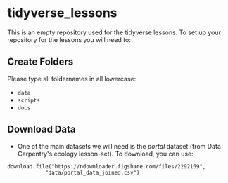 # tidyverse_lessons

This is an empty repository used for the tidyverse lessons. To set up your repository for the lessons you will need to:

## Create Folders

Please type all foldernames in all lowercase:

 - `data`
 - `scripts`
 - `docs`
 
 ## Download Data
 
  - One of the main datasets we will need is the *portal* dataset (from Data Carpentry's ecology lesson-set). To download, you can use: 
  ```
  download.file("https://ndownloader.figshare.com/files/2292169",
              "data/portal_data_joined.csv")
  ```
  
  
